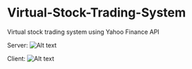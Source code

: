 # Virtual-Stock-Trading-System
Virtual stock trading system using Yahoo Finance API

Server:
![Alt text](https://cloud.githubusercontent.com/assets/10525304/11199578/904ba99c-8c83-11e5-86f4-5535942dc598.jpg "Server")

Client:
![Alt text](https://cloud.githubusercontent.com/assets/10525304/11199579/93477b58-8c83-11e5-882f-53d9e8875b24.jpg "Client")
